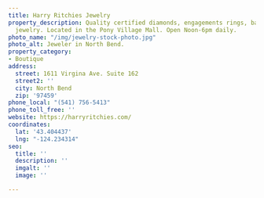 ```yaml
---
title: Harry Ritchies Jewelry
property_description: Quality certified diamonds, engagements rings, bands and fine
  jewelry. Located in the Pony Village Mall. Open Noon-6pm daily.
photo_name: "/img/jewelry-stock-photo.jpg"
photo_alt: Jeweler in North Bend.
property_category:
- Boutique
address:
  street: 1611 Virgina Ave. Suite 162
  street2: ''
  city: North Bend
  zip: '97459'
phone_local: "(541) 756-5413"
phone_toll_free: ''
website: https://harryritchies.com/
coordinates:
  lat: '43.404437'
  lng: "-124.234314"
seo:
  title: ''
  description: ''
  imgalt: ''
  image: ''

---
```


